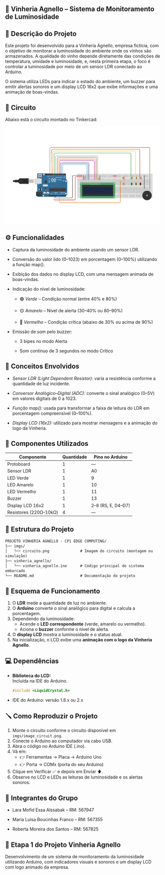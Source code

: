 ## 🍷 Vinheria Agnello – Sistema de Monitoramento de Luminosidade

## 🧩 Descrição do Projeto

Este projeto foi desenvolvido para a Vinheria Agnello, empresa fictícia, com o objetivo de monitorar a luminosidade do ambiente onde os vinhos são armazenados.
A qualidade do vinho depende diretamente das condições de temperatura, umidade e luminosidade, e, nesta primeira etapa, o foco é controlar a luminosidade por meio de um sensor LDR conectado ao Arduino.

O sistema utiliza LEDs para indicar o estado do ambiente, um buzzer para emitir alertas sonoros e um display LCD 16x2 que exibe informações e uma animação de boas-vindas.

## 🦾 Circuito

Abaixo está o circuito montado no Tinkercad:

![Circuito da Vinheria Agnello](./imgs/circuito.png)

## ⚙️ Funcionalidades

- Captura da luminosidade do ambiente usando um sensor LDR.

- Conversão do valor lido (0–1023) em porcentagem (0–100%) utilizando a função map().

- Exibição dos dados no display LCD, com uma mensagem animada de boas-vindas.

- Indicação do nível de luminosidade:

    - 🟢 *Verde* – Condição normal (entre 40% e 80%)

    - 🟡 *Amarelo* – Nível de alerta (30–40% ou 80–90%)

    - 🔴 *Vermelho* – Condição crítica (abaixo de 30% ou acima de 90%)

- Emissão de som pelo buzzer:

    - 3 bipes no modo Alerta

    - Som contínuo de 3 segundos no modo Crítico

## 🧠 Conceitos Envolvidos

- *Sensor LDR (Light Dependent Resistor):* varia a resistência conforme a quantidade de luz incidente.

- *Conversor Analógico–Digital (ADC):* converte o sinal analógico (0–5V) em valores digitais de 0 a 1023.

- *Função map():* usada para transformar a faixa de leitura do LDR em porcentagem compreensível (0–100%).

- *Display LCD (16x2):* utilizado para mostrar mensagens e a animação do logo da Vinheria.

## 🧰 Componentes Utilizados
| Componente | Quantidade | Pino no Arduino |
|------------|------------|-----------------|
| Protoboard | 1 | — |
| Sensor LDR |  	1	  |        A0       |
| LED Verde  |  	1	  |        9        |
| LED Amarelo|  	1	  |        10       |
|LED Vermelho|  	1     |        11       |
|   Buzzer   |   	1     |    	   13       |
| Display LCD 16x2 | 1 | 2–8 (RS, E, D4–D7) |
| Resistores (220Ω–10kΩ) | 4 |	—  |

## 📂 Estrutura do Projeto
```plaintext
PROJETO VINHERIA AGNELLO - CP1 EDGE COMPUTING/
├── imgs/
│   └── circuito.png              # Imagem do circuito (montagem ou simulação)
├── vinheria_agnello/
│   └── vinheria_agnello.ino      # Código principal do sistema embarcado
└── README.md                     # Documentação do projeto
```

## 🔌 Esquema de Funcionamento

1. O **LDR** mede a quantidade de luz no ambiente.  
2. O **Arduino** converte o sinal analógico para digital e calcula a porcentagem.  
3. Dependendo da luminosidade:
   - Acende o **LED correspondente** (verde, amarelo ou vermelho).  
   - Aciona o **buzzer** conforme o nível de alerta.  
4. O **display LCD** mostra a luminosidade e o status atual.  
5. Na inicialização, o LCD exibe uma **animação com o logo da Vinheria Agnello**.

## 💻 Dependências

- **Biblioteca do LCD:**  
  Incluída na IDE do Arduino.  

  ```cpp
  #include <LiquidCrystal.h>

- IDE do Arduino: versão 1.8.x ou 2.x

## 🪛 Como Reproduzir o Projeto

1. Monte o circuito conforme o circuito disponível em `imgs/image_circuit.png`.
2. Conecte o Arduino ao computador via cabo USB.
3. Abra o código no Arduino IDE (.ino).
4. Vá em:
    - 👉 Ferramentas → Placa → Arduino Uno
    - 👉 Porta → COMx (porta do seu Arduino)
5. Clique em Verificar ✅ e depois em Enviar ⬆️.
6. Observe no LCD e LEDs as leituras de luminosidade e os alertas sonoros.

## 👥 Integrantes do Grupo

- Lara Mofid Essa Alssabak – RM: 567947

- Maria Luisa Boucinhas Franco – RM: 567355

- Roberta Moreira dos Santos – RM: 567825

## 📅 Etapa 1 do Projeto Vinheria Agnello

Desenvolvimento de um sistema de monitoramento da luminosidade utilizando Arduino, com indicadores visuais e sonoros e um display LCD com logo animado da empresa.